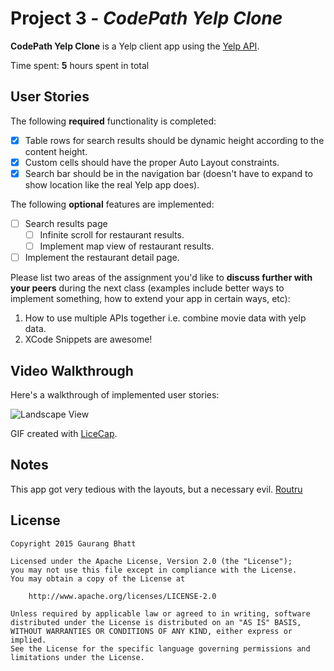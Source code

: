 # Project 3 - *CodePath Yelp Clone*

**CodePath Yelp Clone** is a Yelp client app using the [Yelp API](http://www.yelp.com/developers/documentation/v2/search_api).

Time spent: **5** hours spent in total

## User Stories

The following **required** functionality is completed:

- [X] Table rows for search results should be dynamic height according to the content height.
- [X] Custom cells should have the proper Auto Layout constraints.
- [X] Search bar should be in the navigation bar (doesn't have to expand to show location like the real Yelp app does).

The following **optional** features are implemented:

- [ ] Search results page
   - [ ] Infinite scroll for restaurant results.
   - [ ] Implement map view of restaurant results.
- [ ] Implement the restaurant detail page.

Please list two areas of the assignment you'd like to **discuss further with your peers** during the next class (examples include better ways to implement something, how to extend your app in certain ways, etc):

1. How to use multiple APIs together i.e. combine movie data with yelp data.
2. XCode Snippets are awesome!

## Video Walkthrough 

Here's a walkthrough of implemented user stories:

<img src='http://i.imgur.com/ahbKhYz.gif' title='Landscape View' width='' alt='Landscape View' />

GIF created with [LiceCap](http://www.cockos.com/licecap/).

## Notes

This app got very tedious with the layouts, but a necessary evil.
<a href="http://routru.cloudapp.net">Routru</a>

## License

    Copyright 2015 Gaurang Bhatt

    Licensed under the Apache License, Version 2.0 (the "License");
    you may not use this file except in compliance with the License.
    You may obtain a copy of the License at

        http://www.apache.org/licenses/LICENSE-2.0

    Unless required by applicable law or agreed to in writing, software
    distributed under the License is distributed on an "AS IS" BASIS,
    WITHOUT WARRANTIES OR CONDITIONS OF ANY KIND, either express or implied.
    See the License for the specific language governing permissions and
    limitations under the License.
